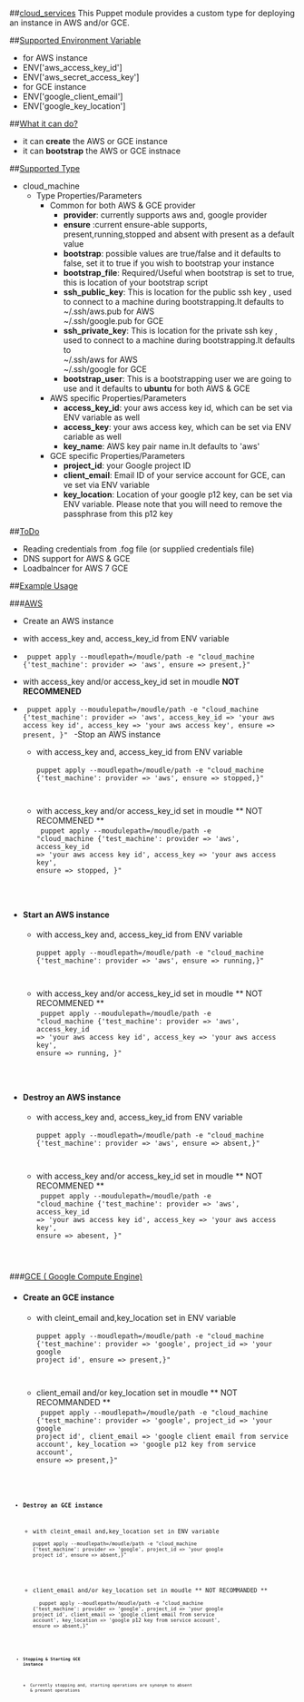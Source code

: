 ##<u>cloud_services</u>
This Puppet module provides a custom type for deploying an instance in AWS and/or GCE.  

##<u>Supported Environment Variable</u>
- for AWS instance
 - ENV['aws_access_key_id']
 - ENV['aws_secret_access_key']
- for GCE instance
 - ENV['google_client_email']
 - ENV['google_key_location']

##<u>What it can do?</u>
- it can **create** the AWS or GCE instance
- it can **bootstrap** the AWS or GCE instnace

##<u>Supported Type</u>  
- cloud_machine  
  - Type Properties/Parameters  
    - Common for both AWS & GCE provider  
      - **provider**: currently supports aws and, google provider  
      - **ensure**   :current ensure-able supports, present,running,stopped and absent with present as a default value  
      - **bootstrap**: possible values are true/false and it defaults to false, set it to true if you wish to bootstrap your instance  
      - **bootstrap_file**: Required/Useful when bootstrap is set to true, this is location of your bootstrap script  
      - **ssh_public_key**: This is location for the public ssh key , used to connect to a machine during bootstrapping.It defaults to  
         ~/.ssh/aws.pub for AWS  
         ~/.ssh/google.pub  for GCE  
      - **ssh_private_key**: This is location for the private ssh key , used to connect to a machine during bootstrapping.It defaults to  
          ~/.ssh/aws for AWS  
          ~/.ssh/google  for GCE  
      - **bootstrap_user**: This is a bootstrapping user we are going to use and it defaults to **ubuntu** for both AWS & GCE
    - AWS specific Properties/Parameters
      - **access_key_id**: your aws access key id, which can be set via ENV variable as well  
      - **access_key**: your aws access key, which can be set via ENV cariable as well
      - **key_name**: AWS key pair name in.It defaults to 'aws'  
    - GCE specific Properties/Parameters
      - **project_id**: your Google project ID 
      - **client_email**: Email ID of your service account for GCE, can ve set via ENV variable
      - **key_location**: Location of your google p12 key, can be set via ENV variable.  Please note that you will need to remove the passphrase from this p12 key


##<u>ToDo</u>  
- Reading credentials from .fog file (or supplied credentials file)
- DNS support for AWS & GCE
- Loadbalncer for AWS 7 GCE

##<u>Example Usage</u>

###<u>AWS</u>
- Create an AWS instance
 - with access_key and, access_key_id from ENV variable  
 - <code> puppet apply --moudlepath=/moudle/path -e "cloud_machine {'test_machine':
                                                                    provider => 'aws',
                                                                    ensure   => present,}"
    </code>

 - with access_key and/or access_key_id set in moudle **NOT RECOMMENED**
 - <code> puppet apply --moudulepath=/moudle/path -e "cloud_machine {'test_machine':
                                                                      provider      => 'aws',
                                                                      access_key_id => 'your aws access key id',
                                                                      access_key    => 'your aws access key',
                                                                      ensure        => present, }"
   </code>
-Stop an AWS instance
    - with access_key and, access_key_id from ENV variable <br/>
    <code> puppet apply --moudlepath=/moudle/path -e "cloud_machine {'test_machine':
                                                                        provider => 'aws',
                                                                        ensure   => stopped,}"
    </code>

    - with access_key and/or access_key_id set in moudle ** NOT RECOMMENED ** <br/>
    <code> puppet apply --moudulepath=/moudle/path -e "cloud_machine {'test_machine':
                                                                         provider      => 'aws',
                                                                         access_key_id => 'your aws access key id',
                                                                         access_key    => 'your aws access key',
                                                                         ensure        => stopped, }"
    </code>

* #### Start an AWS instance
    - with access_key and, access_key_id from ENV variable <br/>
    <code> puppet apply --moudlepath=/moudle/path -e "cloud_machine {'test_machine':
                                                                        provider => 'aws',
                                                                        ensure   => running,}"
    </code>

    - with access_key and/or access_key_id set in moudle ** NOT RECOMMENED ** <br/>
    <code> puppet apply --moudulepath=/moudle/path -e "cloud_machine {'test_machine':
                                                                         provider      => 'aws',
                                                                         access_key_id => 'your aws access key id',
                                                                         access_key    => 'your aws access key',
                                                                         ensure        => running, }"
    </code>

* #### Destroy an AWS instance
    - with access_key and, access_key_id from ENV variable <br/>
    <code> puppet apply --moudlepath=/moudle/path -e "cloud_machine {'test_machine':
                                                                       provider => 'aws',
                                                                       ensure   => absent,}"
    </code>

    - with access_key and/or access_key_id set in moudle ** NOT RECOMMENED ** <br/>
    <code> puppet apply --moudulepath=/moudle/path -e "cloud_machine {'test_machine':
                                                                       provider      => 'aws',
                                                                       access_key_id => 'your aws access key id',
                                                                       access_key    => 'your aws access key',
                                                                       ensure        => abesent, }"
    </code>

###<u>GCE ( Google Compute Engine)</u>

* #### Create an GCE instance
    - with cleint_email and,key_location set in ENV variable <br/>
    <code> puppet apply --moudlepath=/moudle/path -e "cloud_machine {'test_machine':
                                                                        provider   => 'google',
                                                                        project_id => 'your google project id',
                                                                        ensure     => present,}"
    </code>

    - client_email and/or key_location set in moudle ** NOT RECOMMANDED ** <br/>
    <code> puppet apply --moudlepath=/moudle/path -e "cloud_machine {'test_machine':
                                                                        provider     => 'google',
                                                                        project_id   => 'your google project id',
                                                                        client_email => 'google client email from service account',
                                                                        key_location => 'google p12 key from service account',
                                                                        ensure       => present,}"

    <code/>

* #### Destroy an GCE instance
    - with cleint_email and,key_location set in ENV variable <br/>
    <code> puppet apply --moudlepath=/moudle/path -e "cloud_machine {'test_machine':
                                                                        provider   => 'google',
                                                                        project_id => 'your google project id',
                                                                        ensure     => absent,}"
    </code>

    - client_email and/or key_location set in moudle ** NOT RECOMMANDED ** <br/>
    <code> puppet apply --moudlepath=/moudle/path -e "cloud_machine {'test_machine':
                                                                        provider     => 'google',
                                                                        project_id   => 'your google project id',
                                                                        client_email => 'google client email from service account',
                                                                        key_location => 'google p12 key from service account',
                                                                        ensure       => absent,}"

    <code/>

* #### Stopping & Starting GCE instance
    - Currently stopping and, starting operations are synonym to absent & present operations
